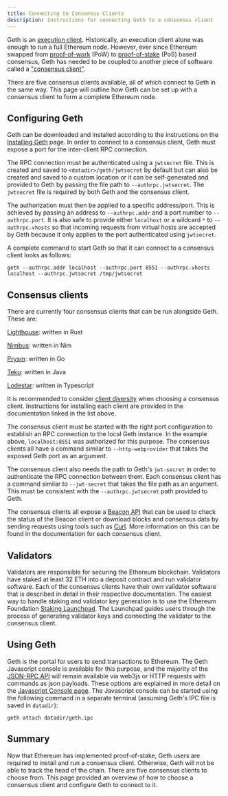 ```yaml
---
title: Connecting to Consensus Clients
description: Instructions for connecting Geth to a consensus client
---
```


Geth is an [execution client](https://ethereum.org/en/glossary/#execution-client). Historically, an execution client alone was enough to run a full Ethereum node. However, ever since Ethereum swapped from [proof-of-work](https://ethereum.org/en/developers/docs/consensus-mechanisms/pow) (PoW) to [proof-of-stake](https://ethereum.org/en/developers/docs/consensus-mechanisms/pos) (PoS) based consensus, Geth has needed to be coupled to another piece of software called a ["consensus client"](https://ethereum.org/en/glossary/#consensus-client).

There are five consensus clients available, all of which connect to Geth in the same way. This page will outline how Geth can be set up with a consensus client to form a complete Ethereum node.

## Configuring Geth

Geth can be downloaded and installed according to the instructions on the [Installing Geth](/docs/install-and-build/installing-geth) page. In order to connect to a consensus client, Geth must expose a port for the inter-client RPC connection.

The RPC connection must be authenticated using a `jwtsecret` file. This is created and saved to `<datadir>/geth/jwtsecret` by default but can also be created and saved to a custom location or it can be self-generated and provided to Geth by passing the file path to `--authrpc.jwtsecret`. The `jwtsecret` file is required by both Geth and the consensus client.

The authorization must then be applied to a specific address/port. This is achieved by passing an address to `--authrpc.addr` and a port number to `--authrpc.port`. It is also safe to provide either `localhost` or a wildcard `*` to `--authrpc.vhosts` so that incoming requests from virtual hosts are accepted by Geth because it only applies to the port authenticated using `jwtsecret`.

A complete command to start Geth so that it can connect to a consensus client looks as follows:

```shell
geth --authrpc.addr localhost --authrpc.port 8551 --authrpc.vhosts localhost --authrpc.jwtsecret /tmp/jwtsecret
```

## Consensus clients

There are currently four consensus clients that can be run alongside Geth. These are:

[Lighthouse](https://lighthouse-book.sigmaprime.io/): written in Rust

[Nimbus](https://nimbus.team/): written in Nim

[Prysm](https://docs.prylabs.network/docs/getting-started/): written in Go

[Teku](https://pegasys.tech/teku): written in Java

[Lodestar](https://lodestar.chainsafe.io/): written in Typescript

It is recommended to consider [client diversity](https://ethereum.org/en/developers/docs/nodes-and-clients/client-diversity) when choosing a consensus client. Instructions for installing each client are provided in the documentation linked in the list above.

The consensus client must be started with the right port configuration to establish an RPC connection to the local Geth instance. In the example above, `localhost:8551` was authorized for this purpose. The consensus clients all have a command similar to `--http-webprovider` that takes the exposed Geth port as an argument.

The consensus client also needs the path to Geth's `jwt-secret` in order to authenticate the RPC connection between them. Each consensus client has a command similar to `--jwt-secret` that takes the file path as an argument. This must be consistent with the `--authrpc.jwtsecret` path provided to Geth.

The consensus clients all expose a [Beacon API](https://ethereum.github.io/beacon-APIs) that can be used to check the status of the Beacon client or download blocks and consensus data by sending requests using tools such as [Curl](https://curl.se). More information on this can be found in the documentation for each consensus client.

## Validators

Validators are responsible for securing the Ethereum blockchain. Validators have staked at least 32 ETH into a deposit contract and run validator software. Each of the consensus clients have their own validator software that is described in detail in their respective documentation. The easiest way to handle staking and validator key generation is to use the Ethereum Foundation [Staking Launchpad](https://launchpad.ethereum.org/). The Launchpad guides users through the process of generating validator keys and connecting the validator to the consensus client.

## Using Geth

Geth is the portal for users to send transactions to Ethereum. The Geth Javascript console is available for this purpose, and the majority of the [JSON-RPC API](/docs/rpc/server) will remain available via web3js or HTTP requests with commands as json payloads. These options are explained in more detail on the [Javascript Console page](/docs/interface/javascript-console). The Javascript console can be started
using the following command in a separate terminal (assuming Geth's IPC file is saved in `datadir`):

```shell
geth attach datadir/geth.ipc
```

## Summary

Now that Ethereum has implemented proof-of-stake, Geth users are required to install and run a consensus client. Otherwise, Geth will not be able to track the head of the chain. There are five consensus clients to choose from. This page provided an overview of how to choose a consensus client and configure Geth to connect to it.
